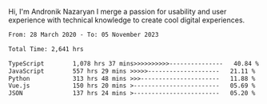 Hi, I'm Andronik Nazaryan
I merge a passion for usability and user experience with technical knowledge to create cool digital experiences.


<!--START_SECTION:waka-->

```txt
From: 28 March 2020 - To: 05 November 2023

Total Time: 2,641 hrs

TypeScript        1,078 hrs 37 mins>>>>>>>>>>---------------   40.84 %
JavaScript        557 hrs 29 mins >>>>>--------------------   21.11 %
Python            313 hrs 48 mins >>>----------------------   11.88 %
Vue.js            150 hrs 20 mins >------------------------   05.69 %
JSON              137 hrs 24 mins >------------------------   05.20 %
```

<!--END_SECTION:waka-->
